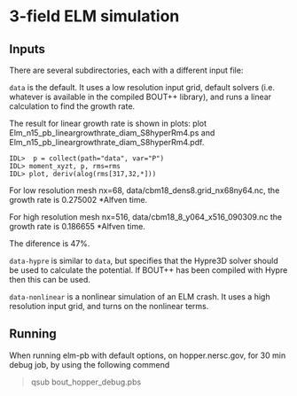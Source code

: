 3-field ELM simulation
======================

Inputs
------

There are several subdirectories, each with a different input file:

`data` is the default. It uses a low resolution input grid, default
solvers (i.e. whatever is available in the compiled BOUT++ library),
and runs a linear calculation to find the growth rate.

The result for linear growth rate is shown in plots:
plot Elm_n15_pb_lineargrowthrate_diam_S8hyperRm4.ps and
Elm_n15_pb_lineargrowthrate_diam_S8hyperRm4.pdf.

    IDL>  p = collect(path="data", var="P")
    IDL> moment_xyzt, p, rms=rms
    IDL> plot, deriv(alog(rms[317,32,*]))


For low resolution mesh nx=68, data/cbm18_dens8.grid_nx68ny64.nc, 
the growth rate is 0.275002 *Alfven time.

For high resolution mesh nx=516, data/cbm18_8_y064_x516_090309.nc
the growth rate is 0.186655 *Alfven time.

The diference is 47%.

`data-hypre` is similar to `data`, but specifies that the Hypre3D
solver should be used to calculate the potential. If BOUT++ has been
compiled with Hypre then this can be used.

`data-nonlinear` is a nonlinear simulation of an ELM crash. It uses a high resolution
input grid, and turns on the nonlinear terms.

Running
-------

When running elm-pb with default options, on hopper.nersc.gov, 
for 30 min debug job, by using the following commend 
>qsub bout_hopper_debug.pbs
